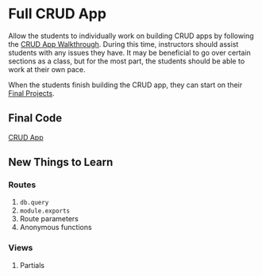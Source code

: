 # Full CRUD App
Allow the students to individually work on building CRUD apps by following the [CRUD App Walkthrough](CrudAppWalkthrough.md). During this time, instructors should assist students with any issues they have. It may be beneficial to go over certain sections as a class, but for the most part, the students should be able to work at their own pace.

When the students finish building the CRUD app, they can start on their [Final Projects](../FinalProject/).

## Final Code
[CRUD App](https://replit.com/@JosephMaxwell/CrudAppReplDB#app.js)

## New Things to Learn
### Routes
1. `db.query`
1. `module.exports`
1. Route parameters
1. Anonymous functions

### Views
1. Partials